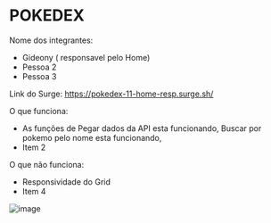 # POKEDEX

Nome dos integrantes: 
- Gideony ( responsavel pelo Home)
- Pessoa 2
- Pessoa 3

Link do Surge: https://pokedex-11-home-resp.surge.sh/

O que funciona:
- As funções de Pegar dados da API esta funcionando, Buscar por pokemo pelo nome esta funcionando, 
- Item 2

O que não funciona: 
- Responsividade do Grid
- Item 4


![image](https://user-images.githubusercontent.com/35054595/180627653-6ac1756f-0df6-4e9c-bf25-862b3622457f.png)
